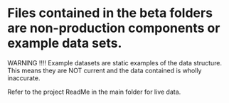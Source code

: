 # Files contained in the beta folders are non-production components or example data sets.

WARNING !!!!
Example datasets are static examples of the data structure. 
This means they are NOT current and the data contained is wholly inaccurate.

Refer to the project ReadMe in the main folder for live data.
